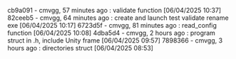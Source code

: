 cb9a091 - cmvgg, 57 minutes ago : validate function [06/04/2025 10:37]
82ceeb5 - cmvgg, 64 minutes ago : create and launch test validate rename exe [06/04/2025 10:17]
6723d5f - cmvgg, 81 minutes ago : read_config function [06/04/2025 10:08]
4dba5d4 - cmvgg, 2 hours ago : program struct in .h, include Unity frame [06/04/2025 09:57]
7898366 - cmvgg, 3 hours ago : directories struct [06/04/2025 08:53]